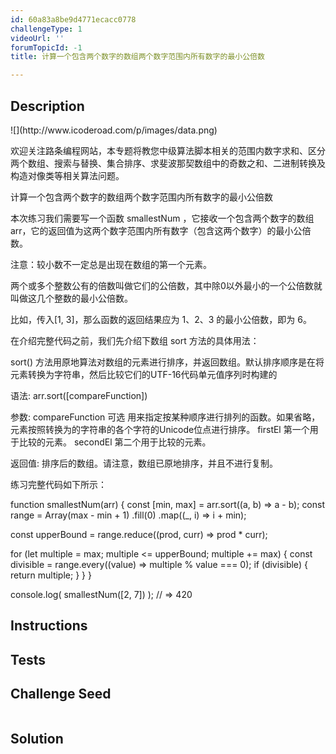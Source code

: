 ```yaml
---
id: 60a83a8be9d4771ecacc0778
challengeType: 1
videoUrl: ''
forumTopicId: -1
title: 计算一个包含两个数字的数组两个数字范围内所有数字的最小公倍数

---
```


## Description
<section id='description'>
![](http://www.icoderoad.com/p/images/data.png)

欢迎关注路条编程网站，本专题将教您中级算法脚本相关的范围内数字求和、区分两个数组、搜索与替换、集合排序、求斐波那契数组中的奇数之和、二进制转换及构造对像类等相关算法问题。

计算一个包含两个数字的数组两个数字范围内所有数字的最小公倍数

本次练习我们需要写一个函数 smallestNum ，它接收一个包含两个数字的数组 arr，它的返回值为这两个数字范围内所有数字（包含这两个数字）的最小公倍数。

注意：较小数不一定总是出现在数组的第一个元素。

两个或多个整数公有的倍数叫做它们的公倍数，其中除0以外最小的一个公倍数就叫做这几个整数的最小公倍数。

比如，传入[1, 3]，那么函数的返回结果应为 1、2、3 的最小公倍数，即为 6。

在介绍完整代码之前，我们先介绍下数组 sort 方法的具体用法： 

sort() 方法用原地算法对数组的元素进行排序，并返回数组。默认排序顺序是在将元素转换为字符串，然后比较它们的UTF-16代码单元值序列时构建的

语法:
arr.sort([compareFunction])

参数:
  compareFunction 可选
    用来指定按某种顺序进行排列的函数。如果省略，元素按照转换为的字符串的各个字符的Unicode位点进行排序。
    firstEl
    第一个用于比较的元素。
    secondEl
    第二个用于比较的元素。

返回值:
排序后的数组。请注意，数组已原地排序，并且不进行复制。

练习完整代码如下所示：

function smallestNum(arr) {
  const [min, max] = arr.sort((a, b) => a - b);
  const range = Array(max - min + 1)
    .fill(0)
    .map((_, i) => i + min);
  
  const upperBound = range.reduce((prod, curr) => prod * curr);
 
  for (let multiple = max; multiple <= upperBound; multiple += max) {
    const divisible = range.every((value) => multiple % value === 0);
    if (divisible) {
      return multiple;
    }
  }
}

console.log( smallestNum([2, 7]) );
// => 420

</section>

## Instructions
<section id='instructions'>

</section>

## Tests
<section id='tests'>

</section>

## Challenge Seed
<section id='challengeSeed'>

<div id='js-seed'>

```js

```

</div>



</section>

## Solution
<section id='solution'>


</section>
